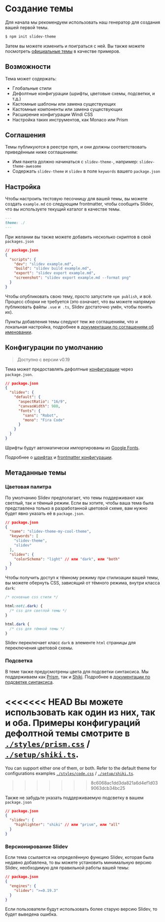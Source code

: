 # Создание темы

Для начала мы рекомендуем использовать наш генератор для создания вашей первой темы.

```bash
$ npm init slidev-theme
```

Затем вы можете изменить и поиграться с ней. Вы также можете посмотреть [официальные темы](/themes/gallery) в качестве примеров.

## Возможности

Тема может содержать:

- Глобальные стили
- Дефолтные конфигурации (шрифты, цветовые схемы, подсветки, и т.д.)
- Кастомные шаблоны или замена существующих
- Кастомные компоненты или замена существующих
- Расширение конфигурации Windi CSS
- Настройка таких инструментов, как Monaco или Prism

## Соглашения

Темы публикуются в реестре npm, и они должны соответствовать приведённым ниже соглашениям:

- Имя пакета должно начинаться с `slidev-theme-`, например: `slidev-theme-awesome`
- Содержать `slidev-theme` и `slidev` в поле `keywords` вашего `package.json`

## Настройка

Чтобы настроить тестовую песочницу для вашей темы, вы можете создать `example.md` со следующим frontmatter, чтобы сообщить Slidev, что вы используете текущий каталог в качестве темы.

```md
---
theme: ./
---
```

При желании вы также можете добавить несколько скриптов в свой `packages.json`

```json
// package.json
{
  "scripts": {
    "dev": "slidev example.md",
    "build": "slidev build example.md",
    "export": "slidev export example.md",
    "screenshot": "slidev export example.md --format png"
  }
}
```

Чтобы опубликовать свою тему, просто запустите `npm publish`, и всё. Процесс сборки не требуется (это означает, что вы можете напрямую публиковать файлы `.vue` и` .ts`, Slidev достаточно умён, чтобы понять их).

Пункты добавления темы следуют тем же соглашениям, что и локальная настройка, подробнее в [документации по соглашениям об именовании](/custom/).

## Конфигурации по умолчанию

> Доступно с версии v0.19

Тема может предоставлять дефолтные [конфигурации](/custom/#frontmatter-configures) через `package.json`.

```json
// package.json
{
  "slidev": {
    "default": {
      "aspectRatio": "16/9",
      "canvasWidth": 980,
      "fonts": {
        "sans": "Robot",
        "mono": "Fira Code"
      }
    }
  }
}
```

Шрифты будут автоматически импортированы из [Google Fonts](https://fonts.google.com/).

Подробнее о [шрифтах](/custom/fonts) и [frontmatter конфигурации](/custom/#frontmatter-configures).

## Метаданные темы

### Цветовая палитра

По умолчанию Slidev предполагает, что темы поддерживают как светлый, так и тёмный режим. Если вы хотите, чтобы ваша тема была представлена только в разработанной цветовой схеме, вам нужно будет явно указать её в `package.json`.

```json
// package.json
{
  "name": "slidev-theme-my-cool-theme",
  "keywords": [
    "slidev-theme",
    "slidev"
  ],
  "slidev": {
    "colorSchema": "light" // или "dark", или "both"
  }
}
```

Чтобы получить доступ к тёмному режиму при стилизации вашей темы, вы можете обернуть CSS, зависящий от тёмного режима, внутри класса `dark`:

```css
/* основные css стили */

html:not(.dark) {
  /* css для светлой темы */
}

html.dark {
  /* css для тёмной темы */
}
```

Slidev переключает класс `dark` в элементе `html` страницы для переключения цветовой схемы.

### Подсветка

В теме также предусмотрены цвета для подсветки синтаксиса. Мы поддерживаем как [Prism](https://prismjs.com/), так и [Shiki](https://github.com/shikijs/shiki). Подробнее в [документации по подсветке синтаксиса](/custom/highlighters).

<<<<<<< HEAD
Вы можете использовать как один из них, так и оба. Примеры конфигураций дефолтной темы смотрите в [`./styles/prism.css`](https://github.com/slidevjs/slidev/blob/main/packages/theme-default/styles/prism.css) / [`./setup/shiki.ts`](https://github.com/slidevjs/slidev/blob/main/packages/theme-default/setup/shiki.ts).
=======
You can support either one of them, or both. Refer to the default theme for configurations examples [`./styles/code.css`](https://github.com/slidevjs/slidev/blob/main/packages/create-theme/template/styles/code.css) / [`./setup/shiki.ts`](https://github.com/slidevjs/slidev/blob/main/packages/create-theme/template/setup/shiki.ts).
>>>>>>> 8c6068ac1dd3da821a6d4ef1d039063dcb34bc25

Также не забудьте указать поддерживаемую подсветку в вашем `package.json`

```json
// package.json
{
  "slidev": {
    "highlighter": "shiki" // или "prism", или "all"
  }
}
```

### Версионирование Slidev

Если тема ссылается на определённую функцию Slidev, которая была недавно добавлена, то вы можете установить минимальную версию Slidev, необходимую для правильной работы вашей темы:

```json
// package.json
{
  "engines": {
    "slidev": ">=0.19.3"
  }
}
```

Если пользователи будут использовать более старую версию Slidev, то будет выведена ошибка.
